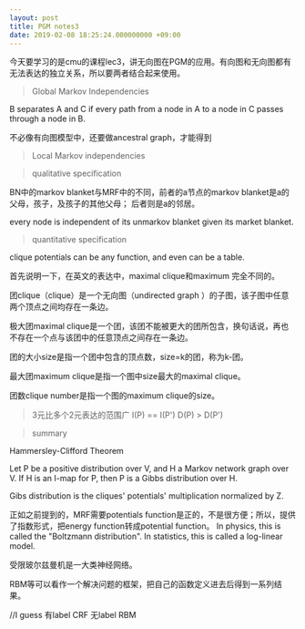 ```yaml
---
layout: post
title: PGM notes3 
date: 2019-02-08 18:25:24.000000000 +09:00
---
```


今天要学习的是cmu的课程lec3，讲无向图在PGM的应用。有向图和无向图都有无法表达的独立关系，所以要两者结合起来使用。

> Global Markov Independencies

B separates A and C if every path from a node in A to a node
in C passes through a node in B.

不必像有向图模型中，还要做ancestral graph，才能得到

> Local Markov independencies

> qualitative specification

BN中的markov blanket与MRF中的不同，前者的a节点的markov blanket是a的父母，孩子，及孩子的其他父母；
后者则是a的邻居。

every node is independent of its unmarkov blanket given its market blanket.

> quantitative specification

clique potentials can be any function, and even can be a table. 

首先说明一下，在英文的表达中，maximal clique和maximum 完全不同的。

团clique（clique）是一个无向图（undirected graph ）的子图，该子图中任意两个顶点之间均存在一条边。

极大团maximal clique是一个团，该团不能被更大的团所包含，换句话说，再也不存在一个点与该团中的任意顶点之间存在一条边。

团的大小size是指一个团中包含的顶点数，size=k的团，称为k-团。

最大团maximum clique是指一个图中size最大的maximal clique。

团数clique number是指一个图的maximum clique的size。

> 3元比多个2元表达的范围广  I(P) == I(P')  D(P) > D(P')

> summary 

Hammersley-Clifford Theorem

Let P be a positive distribution over V, and H a Markov network graph over V. If H is an I-map for P, then P is a Gibbs distribution over H.

Gibs distribution is the cliques' potentials' multiplication normalized by Z.

正如之前提到的，MRF需要potentials function是正的，不是很方便；所以，提供了指数形式，把energy function转成potential function。
In physics, this is called the "Boltzmann distribution". In statistics, this is called a log-linear model.

受限玻尔兹曼机是一大类神经网络。

RBM等可以看作一个解决问题的框架，把自己的函数定义进去后得到一系列结果。 

//I guess 有label CRF   无label RBM